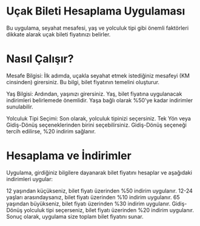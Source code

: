 # Uçak Bileti Hesaplama Uygulaması
Bu uygulama, seyahat mesafesi, yaş ve yolculuk tipi gibi önemli faktörleri dikkate alarak uçak bileti fiyatınızı belirler.

# Nasıl Çalışır?

Mesafe Bilgisi: İlk adımda, uçakla seyahat etmek istediğiniz mesafeyi (KM cinsinden) girersiniz. 
Bu bilgi, bilet fiyatının temelini oluşturur.

Yaş Bilgisi: Ardından, yaşınızı girersiniz. Yaş, bilet fiyatına uygulanacak indirimleri belirlemede önemlidir. 
Yaşa bağlı olarak %50'ye kadar indirimler sunulabilir.

Yolculuk Tipi Seçimi: Son olarak, yolculuk tipinizi seçersiniz. Tek Yön veya Gidiş-Dönüş seçeneklerinden birini seçebilirsiniz. 
Gidiş-Dönüş seçeneği tercih edilirse, %20 indirim sağlanır.

# Hesaplama ve İndirimler

Uygulama, girdiğiniz bilgilere dayanarak bilet fiyatını hesaplar ve aşağıdaki indirimleri uygular:

12 yaşından küçükseniz, bilet fiyatı üzerinden %50 indirim uygulanır. 12-24 yaşları arasındaysanız, 
bilet fiyatı üzerinden %10 indirim uygulanır. 65 yaşından büyükseniz, bilet fiyatı üzerinden %30 indirim uygulanır.
Gidiş-Dönüş yolculuk tipi seçerseniz, bilet fiyatı üzerinden %20 indirim uygulanır. 
Sonuç olarak, uygulama size toplam bilet fiyatını sunar.
